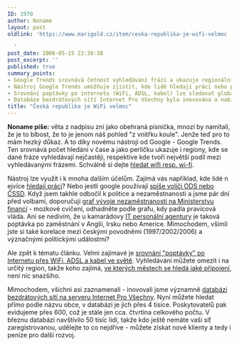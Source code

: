```yaml
---
ID: 1970
author: Noname
layout: post
oldlink: 'https://www.marigold.cz/item/ceska-republika-je-wifi-velmoc

  '
post_date: 2006-05-15 22:30:38
post_excerpt: ''
published: true
summary_points:
- Google Trends srovnává četnost vyhledávání frází a ukazuje regionální podíl.
- Nástroj Google Trends umožňuje zjistit, kde lidé hledají práci nebo politické preference.
- Srovnání poptávky po internetu (WiFi, ADSL, kabel) lze sledovat globálně i regionálně.
- Databáze bezdrátových sítí Internet Pro Všechny byla inovována a nabízí vyhledávání.
title: "Česká republika je WiFi velmoc"
---
```


<p><strong>Noname píše:</strong> věta z nadpisu zní jako obehraná písnička, mnozí by namítali, že je to blbost, že to je jenom náš pohled "z vnitřku koule". Jenže teď pro to mám hezký důkaz. A to díky novému nástroji od Google - Google Trends. Ten srovnává počet hledání v čase a jako perličku ukazuje i regiony, kde se dané fráze vyhledávají nejčastěji, respektive kde tvoří největší podíl mezi vyhledávanými frázemi.  Schválně si dejte <a href="http://google.com/trends?q=wifi,+wi-fi&amp;ate=all&amp;all&amp;ab=1&amp;a=N" >hledat wifi resp. wi-fi</a>.</p>
<p>Nástroj lze využít i k mnoha dalším účelům. Zajímá vás například, kde lidé nejvíce <a href="http://google.com/trends?q=pr%C3%A1ce,+zam%C4%9Bstn%C3%A1n%C3%AD&amp;date=all&amp;geo=all&amp;ctab=0&amp;sa=N">hledají práci</a>? Nebo jestli google používají <a href="http://google.com/trends?q=ods%2C+cssd&amp;ctab=0&amp;geo=all&amp;date=all">spíše voliči ODS nebo ČSSD</a>. Když jsem takhle odbočil k politice a nezaměstnanosti a jsme pár dní před volbami, doporučuji <a href="http://www.mfcr.cz/cps/rde/xbcr/mfcr/MakroPre_TG_2005Q3_G32.gif">graf vývoje nezaměstnanosti na Ministerstvu financí</a> - mozkové cvičení, odhadněte podle grafu, kdy padla pravicová vláda. Ani se nedivím, že u kamarádovy <a href="http://www.ictrecruit.com">IT personální agentury</a> je taková poptávka po zaměstnání v Anglii, Irsku nebo Americe. Mimochodem, všimli jste si také korelace mezi českými povodněmi (1997/2002/2006) a význačnými politickými událostmi?</p>

<p>Ale zpět k tématu článku. Velmi zajímavé je <a href="http://google.com/trends?q=adsl+internet,+wifi+internet,+cable+internet&amp;date=all&amp;geo=all&amp;ctab=1&amp;sa=N">srovnání "poptávky" po Internetu přes WiFi, ADSL a kabel ve světě</a>. Vyhledávání můžete omezit i na určitý region, takže koho zajímá, <a href="http://google.com/trends?q=adsl%2C+wifi%2C+kabel&amp;ctab=2&amp;geo=CZ&amp;date=all">ve kterých městech se hledá jaké připojení</a>, není nic snazšího.</p>

<p>Mimochodem, všichni asi zaznamenali - inovovali jsme významně <a href="http://www.internetprovsechny.cz/wifi.php">databázi bezdrátových sítí na serveru Internet Pro Všechny</a>. Nyní můžete hledat přímo podle názvu obce, v databázi je jich přes 4 tisíce. Poskytovatelů pak evidujeme přes 600, což je stále jen cca. čtvrtina celkového počtu. V březnu databázi navštívilo 50 tisíc lidí, takže kdo ještě nemáte vaši síť zaregistrovanou, udělejte to co nejdříve - můžete získat nové klienty a tedy i peníze pro další rozvoj.</p>